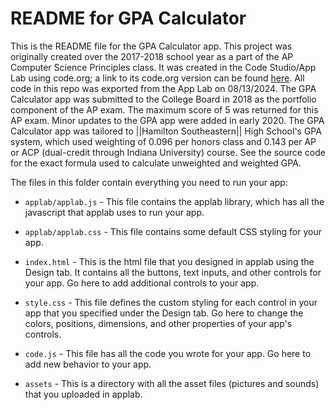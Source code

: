 # README for GPA Calculator

This is the README file for the GPA Calculator app. This project was originally created over the 2017-2018 school year as a part of the AP Computer Science Principles class. It was created in the Code Studio/App Lab using code.org; a link to its code.org version can be found [here](https://studio.code.org/projects/applab/BDWPKEAjagQB7AJWDtLf1UuJwVKy4t_rUeput1Aa1DY). All code in this repo was exported from the App Lab on 08/13/2024. The GPA Calculator app was submitted to the College Board in 2018 as the portfolio component of the AP exam. The maximum score of 5 was returned for this AP exam. Minor updates to the GPA app were added in early 2020. The GPA Calculator app was tailored to ||Hamilton Southeastern|| High School's GPA system, which used weighting of 0.096 per honors class and 0.143 per AP or ACP (dual-credit through Indiana University) course. See the source code for the exact formula used to calculate unweighted and weighted GPA.

The files in this folder contain everything you need to run your app:

* `applab/applab.js` - This file contains the applab library, which has all the
  javascript that applab uses to run your app.

* `applab/applab.css` - This file contains some default CSS styling for your app.

* `index.html` - This is the html file that you designed in applab using the
  Design tab. It contains all the buttons, text inputs, and other controls for
  your app. Go here to add additional controls to your app.

* `style.css` - This file defines the custom styling for each control in your
  app that you specified under the Design tab. Go here to change the colors,
  positions, dimensions, and other properties of your app's controls.

* `code.js` - This file has all the code you wrote for your app. Go here to add
  new behavior to your app.

* `assets` - This is a directory with all the asset files (pictures and sounds)
  that you uploaded in applab.
